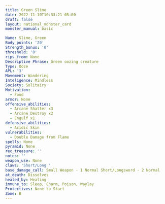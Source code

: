 ```yaml
---
title: Green Slime
date: 2022-11-10T10:33:21-05:00
draft: false
layout: national_monster_card
monster_manual: basic

Name: Slime, Green
Body_points: '20'
Strength_bonus: '0'
threshold: '0'
rips_from: None
Descriptive Phrase: Green oozing creature
Type: Ooze
APL: '3'
Movement: Wandering
Inteligence: Mindless
Society: Solitairy
Motivation: 
  - Food
armor: None
offensive_abilities: 
  - Arcane Shatter x3
  - Arcane Destroy x2 
  - Engulf x1
defensive_abilities: 
  - Acidic Skin
vulnerabilities: 
  - Double Damage from Flame
spells: None
pyramid: None
rec_treasure: ''
notes: ''
weapon_use: None
claws: 'Short/Long '
base_damage_call: Small Weapon - 1 Normal Short/Longsword - 2 Normal
at_death: Dissolves
healed_by: Healing
immune_to: Sleep, Charm, Poison, Waylay
Protectives: None to Start
Zone: B
---
```

